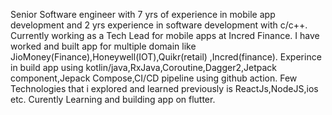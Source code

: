 Senior Software engineer with 7 yrs of experience in mobile app development and 2 yrs experience in  software development with c/c++. 
Currently working as a Tech Lead for mobile apps at Incred Finance. I have worked and built app for multiple domain like JioMoney(Finance),Honeywell(IOT),Quikr(retail) ,Incred(finance).
Experince in build app using kotlin/java,RxJava,Coroutine,Dagger2,Jetpack component,Jepack Compose,CI/CD pipeline using github action.
Few Technologies that i explored and learned previously is ReactJs,NodeJS,ios etc.
Curently Learning and building app on flutter. 
